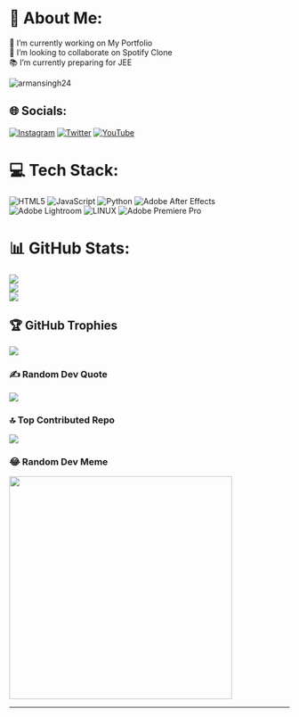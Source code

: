 # 💫 About Me:
🔭 I’m currently working on My Portfolio<br>🤝 I’m looking to collaborate on Spotify Clone<br>📚 I’m currently preparing for JEE

<p align="left"> <img src="https://komarev.com/ghpvc/?username=armansingh24&label=Profile%20views&color=47b6ff&style=flat" alt="armansingh24" /> </p>

## 🌐 Socials:
[![Instagram](https://img.shields.io/badge/Instagram-%23E4405F.svg?logo=Instagram&logoColor=white)](https://instagram.com/arman.singh24) [![Twitter](https://img.shields.io/badge/Twitter-%231DA1F2.svg?logo=Twitter&logoColor=white)](https://twitter.com/_armansingh) [![YouTube](https://img.shields.io/badge/YouTube-%23FF0000.svg?logo=YouTube&logoColor=white)](https://youtube.com/@arman.singh24) 

# 💻 Tech Stack:
![HTML5](https://img.shields.io/badge/html5-%23E34F26.svg?style=for-the-badge&logo=html5&logoColor=white) ![JavaScript](https://img.shields.io/badge/javascript-%23323330.svg?style=for-the-badge&logo=javascript&logoColor=%23F7DF1E) ![Python](https://img.shields.io/badge/python-3670A0?style=for-the-badge&logo=python&logoColor=ffdd54) ![Adobe After Effects](https://img.shields.io/badge/Adobe%20After%20Effects-9999FF.svg?style=for-the-badge&logo=Adobe%20After%20Effects&logoColor=white) ![Adobe Lightroom](https://img.shields.io/badge/Adobe%20Lightroom-31A8FF.svg?style=for-the-badge&logo=Adobe%20Lightroom&logoColor=white) ![LINUX](https://img.shields.io/badge/Linux-FCC624?style=for-the-badge&logo=linux&logoColor=black) ![Adobe Premiere Pro](https://img.shields.io/badge/Adobe%20Premiere%20Pro-9999FF.svg?style=for-the-badge&logo=Adobe%20Premiere%20Pro&logoColor=white)
# 📊 GitHub Stats:
![](https://github-readme-stats.vercel.app/api?username=armansingh24&theme=midnight-purple&hide_border=false&include_all_commits=false&count_private=false)<br/>
![](https://github-readme-streak-stats.herokuapp.com/?user=armansingh24&theme=midnight-purple&hide_border=false)<br/>
![](https://github-readme-stats.vercel.app/api/top-langs/?username=armansingh24&theme=midnight-purple&hide_border=false&include_all_commits=false&count_private=false&layout=compact)

## 🏆 GitHub Trophies
![](https://github-profile-trophy.vercel.app/?username=armansingh24&theme=darkhub&no-frame=false&no-bg=true&margin-w=4)

### ✍️ Random Dev Quote
![](https://quotes-github-readme.vercel.app/api?type=vetical&theme=radical)

### 🔝 Top Contributed Repo
![](https://github-contributor-stats.vercel.app/api?username=armansingh24&limit=5&theme=dark&combine_all_yearly_contributions=true)

### 😂 Random Dev Meme
<img src='https://randommeme-five.vercel.app/' style="height: 400px;"/>

---


<!-- Proudly created with GPRM ( https://gprm.itsvg.in ) -->
